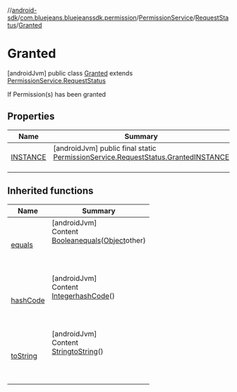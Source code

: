 //[android-sdk](../../../../../index.md)/[com.bluejeans.bluejeanssdk.permission](../../../index.md)/[PermissionService](../../index.md)/[RequestStatus](../index.md)/[Granted](index.md)



# Granted  
 [androidJvm] public class [Granted](index.md) extends [PermissionService.RequestStatus](../index.md)

If Permission(s) has been granted

   


## Properties  
  
|  Name |  Summary | 
|---|---|
| <a name="com.bluejeans.bluejeanssdk.permission/PermissionService.RequestStatus.Granted/INSTANCE/#/PointingToDeclaration/"></a>[INSTANCE](index.md#783235962%2FProperties%2F-435046686)| <a name="com.bluejeans.bluejeanssdk.permission/PermissionService.RequestStatus.Granted/INSTANCE/#/PointingToDeclaration/"></a> [androidJvm] public final static [PermissionService.RequestStatus.Granted](index.md)[INSTANCE](index.md#783235962%2FProperties%2F-435046686)  <br>   <br>|


## Inherited functions  
  
|  Name |  Summary | 
|---|---|
| <a name="kotlin/PermissionService.RequestStatus.Granted/equals/#kotlin.Any?/PointingToDeclaration/"></a>[equals](index.md#1037650715%2FFunctions%2F-435046686)| <a name="kotlin/PermissionService.RequestStatus.Granted/equals/#kotlin.Any?/PointingToDeclaration/"></a>[androidJvm]  <br>Content  <br>[Boolean](https://developer.android.com/reference/kotlin/java/lang/Boolean.html)[equals](index.md#1037650715%2FFunctions%2F-435046686)([Object](https://developer.android.com/reference/kotlin/java/lang/Object.html)other)  <br>  <br><br><br>|
| <a name="kotlin/PermissionService.RequestStatus.Granted/hashCode/#/PointingToDeclaration/"></a>[hashCode](index.md#2108941163%2FFunctions%2F-435046686)| <a name="kotlin/PermissionService.RequestStatus.Granted/hashCode/#/PointingToDeclaration/"></a>[androidJvm]  <br>Content  <br>[Integer](https://developer.android.com/reference/kotlin/java/lang/Integer.html)[hashCode](index.md#2108941163%2FFunctions%2F-435046686)()  <br>  <br><br><br>|
| <a name="kotlin/PermissionService.RequestStatus.Granted/toString/#/PointingToDeclaration/"></a>[toString](index.md#1930775098%2FFunctions%2F-435046686)| <a name="kotlin/PermissionService.RequestStatus.Granted/toString/#/PointingToDeclaration/"></a>[androidJvm]  <br>Content  <br>[String](https://developer.android.com/reference/kotlin/java/lang/String.html)[toString](index.md#1930775098%2FFunctions%2F-435046686)()  <br>  <br><br><br>|

